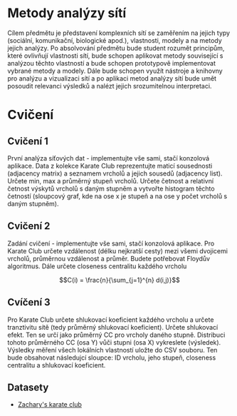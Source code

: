 # Metody analýzy sítí

Cílem předmětu je představení komplexních sítí se zaměřením na jejich typy (sociální, komunikační, biologické apod.),
vlastnosti, modely a na metody jejich analýzy. Po absolvování předmětu bude student rozumět principům, které ovlivňují
vlastnosti sítí, bude schopen aplikovat metody související s analýzou těchto vlastností a bude schopen prototypově
implementovat vybrané metody a modely. Dále bude schopen využít nástroje a knihovny pro analýzu a vizualizaci sítí
a po aplikaci metod analýzy sítí bude umět posoudit relevanci výsledků a nalézt jejich srozumitelnou interpretaci.

# Cvičení

## Cvičení 1

První analýza síťových dat - implementujte vše sami, stačí konzolová aplikace. Data z kolekce Karate
Club reprezentujte maticí sousednosti (adjacency matrix) a seznamem vrcholů a jejich sousedů (adjacency list). Určete
min, max a průměrný stupeň vrcholů. Určete četnost a relativní četnost výskytů vrcholů s daným stupněm a vytvořte
histogram těchto četností (sloupcový graf, kde na ose x je stupeň a na ose y počet vrcholů s daným stupněm).

## Cvičení 2

Zadání cvičení - implementujte vše sami, stačí konzolová aplikace. Pro Karate Club určete vzdálenost (délku nejkratší
cesty) mezi všemi dvojicemi vrcholů, průměrnou vzdálenost a průměr. Budete potřebovat Floydův algoritmus. Dále určete
closeness centralitu každého vrcholu

$$C(i) = \frac{n}{\sum_{j=1}^{n} d(i,j)}$$

## Cvíčení 3

Pro Karate Club určete shlukovací koeficient každého vrcholu a určete tranztivitu sítě (tedy průměrný shlukovací
koeficient). Určete shlukovací efekt. Ten se určí jako průměrný CC pro vrcholy daného stupně. Distribuci tohoto
průměrného CC (osa Y) vůči stupni (osa X) vykreslete (výsledek). Výsledky měření všech lokálních vlastností uložte do
CSV souboru. Ten bude obsahovat následujcí sloupce: ID vrcholu, jeho stupeň, closeness centralitu a shlukovací
koeficient.

## Datasety

- [Zachary's karate club](https://websites.umich.edu/~mejn/netdata/karate.zip)